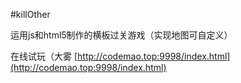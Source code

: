 #killOther

运用js和html5制作的横板过关游戏（实现地图可自定义）

在线试玩（大雾
[http://codemao.top:9998/index.html](http://codemao.top:9998/index.html)